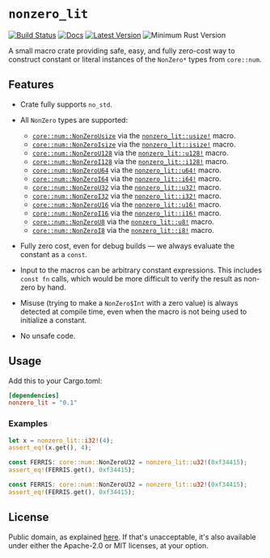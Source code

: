 # `nonzero_lit`
[![Build Status](https://github.com/thomcc/nonzero_lit/workflows/CI/badge.svg)](https://github.com/thomcc/nonzero_lit/actions)
[![Docs](https://docs.rs/nonzero_lit/badge.svg)](https://docs.rs/nonzero_lit)
[![Latest Version](https://img.shields.io/crates/v/nonzero_lit.svg)](https://crates.io/crates/nonzero_lit)
![Minimum Rust Version](https://img.shields.io/badge/MSRV%201.51-blue.svg)

A small macro crate providing safe, easy, and fully zero-cost way to construct constant or literal instances of the `NonZero*` types from `core::num`.

## Features

- Crate fully supports `no_std`.
- All `NonZero` types are supported:
    - [`core::num::NonZeroUsize`](https://doc.rust-lang.org/core/num/struct.NonZeroUsize.html) via the [`nonzero_lit::usize!`](https://docs.rs/nonzero_lit/%2A/nonzero_lit/macro.usize.html) macro.
    - [`core::num::NonZeroIsize`](https://doc.rust-lang.org/core/num/struct.NonZeroIsize.html) via the [`nonzero_lit::isize!`](https://docs.rs/nonzero_lit/%2A/nonzero_lit/macro.isize.html) macro.
    - [`core::num::NonZeroU128`](https://doc.rust-lang.org/core/num/struct.NonZeroU128.html) via the [`nonzero_lit::u128!`](https://docs.rs/nonzero_lit/%2A/nonzero_lit/macro.u128.html) macro.
    - [`core::num::NonZeroI128`](https://doc.rust-lang.org/core/num/struct.NonZeroI128.html) via the [`nonzero_lit::i128!`](https://docs.rs/nonzero_lit/%2A/nonzero_lit/macro.i128.html) macro.
    - [`core::num::NonZeroU64`](https://doc.rust-lang.org/core/num/struct.NonZeroU64.html) via the [`nonzero_lit::u64!`](https://docs.rs/nonzero_lit/%2A/nonzero_lit/macro.u64.html) macro.
    - [`core::num::NonZeroI64`](https://doc.rust-lang.org/core/num/struct.NonZeroI64.html) via the [`nonzero_lit::i64!`](https://docs.rs/nonzero_lit/%2A/nonzero_lit/macro.i64.html) macro.
    - [`core::num::NonZeroU32`](https://doc.rust-lang.org/core/num/struct.NonZeroU32.html) via the [`nonzero_lit::u32!`](https://docs.rs/nonzero_lit/%2A/nonzero_lit/macro.u32.html) macro.
    - [`core::num::NonZeroI32`](https://doc.rust-lang.org/core/num/struct.NonZeroI32.html) via the [`nonzero_lit::i32!`](https://docs.rs/nonzero_lit/%2A/nonzero_lit/macro.i32.html) macro.
    - [`core::num::NonZeroU16`](https://doc.rust-lang.org/nightly/core/num/struct.NonZeroU16.html) via the [`nonzero_lit::u16!`](https://docs.rs/nonzero_lit/%2A/nonzero_lit/macro.u16.html) macro.
    - [`core::num::NonZeroI16`](https://doc.rust-lang.org/nightly/core/num/struct.NonZeroI16.html) via the [`nonzero_lit::i16!`](https://docs.rs/nonzero_lit/%2A/nonzero_lit/macro.i16.html) macro.
    - [`core::num::NonZeroU8`](https://doc.rust-lang.org/nightly/core/num/struct.NonZeroU8.html) via the [`nonzero_lit::u8!`](https://docs.rs/nonzero_lit/%2A/nonzero_lit/macro.u8.html) macro.
    - [`core::num::NonZeroI8`](https://doc.rust-lang.org/nightly/core/num/struct.NonZeroI8.html) via the [`nonzero_lit::i8!`](https://docs.rs/nonzero_lit/%2A/nonzero_lit/macro.i8.html) macro.

- Fully zero cost, even for debug builds — we always evaluate the constant as a `const`.
- Input to the macros can be arbitrary constant expressions. This includes `const fn` calls, which would be more difficult to verify the result as non-zero by hand.
- Misuse (trying to make a `NonZero$Int` with a zero value) is always detected at compile time, even when the macro is not being used to initialize a constant.
- No unsafe code.

## Usage
Add this to your Cargo.toml:

```toml
[dependencies]
nonzero_lit = "0.1"
```

### Examples

```rust
let x = nonzero_lit::i32!(4);
assert_eq!(x.get(), 4);
```

```rust
const FERRIS: core::num::NonZeroU32 = nonzero_lit::u32!(0xf34415);
assert_eq!(FERRIS.get(), 0xf34415);
```

```rust
const FERRIS: core::num::NonZeroU32 = nonzero_lit::u32!(0xf34415);
assert_eq!(FERRIS.get(), 0xf34415);
```

## License

Public domain, as explained [here](https://creativecommons.org/publicdomain/zero/1.0/legalcode). If that's unacceptable, it's also available under either the Apache-2.0 or MIT licenses, at your option.
